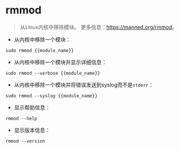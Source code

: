 # rmmod

> 从Linux内核中移除模块。
> 更多信息：<https://manned.org/rmmod>。

- 从内核中移除一个模块：

`sudo rmmod {{module_name}}`

- 从内核中移除一个模块并显示详细信息：

`sudo rmmod --verbose {{module_name}}`

- 从内核中移除一个模块并将错误发送到syslog而不是`stderr`：

`sudo rmmod --syslog {{module_name}}`

- 显示帮助信息：

`rmmod --help`

- 显示版本信息：

`rmmod --version`